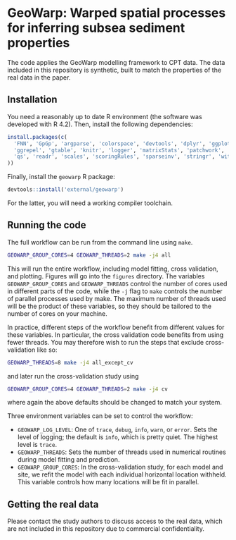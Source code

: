 # GeoWarp: Warped spatial processes for inferring subsea sediment properties

The code applies the GeoWarp modelling framework to CPT data. The data included in this repository is synthetic, built to match the properties of the real data in the paper.

## Installation

You need a reasonably up to date R environment (the software was developed with R 4.2). Then, install the following dependencies:

```r
install.packages(c(
  'FNN', 'GpGp', 'argparse', 'colorspace', 'devtools', 'dplyr', 'ggplot2',
  'ggrepel', 'gtable', 'knitr', 'logger', 'matrixStats', 'patchwork', 'plot3D',
  'qs', 'readr', 'scales', 'scoringRules', 'sparseinv', 'stringr', 'withr'
))
```

Finally, install the `geowarp` R package:

```r
devtools::install('external/geowarp')
```

For the latter, you will need a working compiler toolchain.

## Running the code

The full workflow can be run from the command line using `make`.

```bash
GEOWARP_GROUP_CORES=4 GEOWARP_THREADS=2 make -j4 all
```

This will run the entire workflow, including model fitting, cross validation, and plotting. Figures will go into the `figures` directory. The variables `GEOWARP_GROUP_CORES` and `GEOWARP_THREADS` control the number of cores used in different parts of the code, while the `-j` flag to `make` controls the number of parallel processes used by make. The maximum number of threads used will be the product of these variables, so they should be tailored to the number of cores on your machine.

In practice, different steps of the workflow benefit from different values for these variables. In particular, the cross validation code benefits from using fewer threads. You may therefore wish to run the steps that exclude cross-validation like so:

```bash
GEOWARP_THREADS=8 make -j4 all_except_cv
```

and later run the cross-validation study using

```bash
GEOWARP_GROUP_CORES=4 GEOWARP_THREADS=2 make -j4 cv
```

where again the above defaults should be changed to match your system.

Three environment variables can be set to control the workflow:
- `GEOWARP_LOG_LEVEL`: One of `trace`, `debug`, `info`, `warn`, or `error`. Sets the level of logging; the default is `info`, which is pretty quiet. The highest level is `trace`.
- `GEOWARP_THREADS`: Sets the number of threads used in numerical routines during model fitting and prediction.
- `GEOWARP_GROUP_CORES`: In the cross-validation study, for each model and site, we refit the model with each individual horizontal location withheld. This variable controls how many locations will be fit in parallel.

## Getting the real data

Please contact the study authors to discuss access to the real data, which are not included in this repository due to commercial confidentiality.
